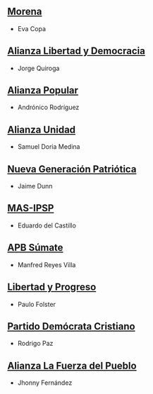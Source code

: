 ## [Morena](programas/morena.md)

- Eva Copa

## [Alianza Libertad y Democracia](programas/alianza-libertad-y-democracia.md)

- Jorge Quiroga

## [Alianza Popular](programas/alianza-popular.md)

- Andrónico Rodríguez

## [Alianza Unidad](programas/alianza-unidad.md)

- Samuel Doria Medina

## [Nueva Generación Patriótica](programas/nueva-generacion-patriotica.md)

- Jaime Dunn

## [MAS-IPSP](programas/mas-ipsp.md)

- Eduardo del Castillo

## [APB Súmate](programas/apb-sumate.md)

- Manfred Reyes Villa

## [Libertad y Progreso](programas/libertad-y-progreso-adn.md)

- Paulo Folster

## [Partido Demócrata Cristiano](programas/partido-democrata-cristiano.md)

- Rodrigo Paz

## [Alianza La Fuerza del Pueblo](programas/alianza-la-fuerza-del-pueblo.md)

- Jhonny Fernández
